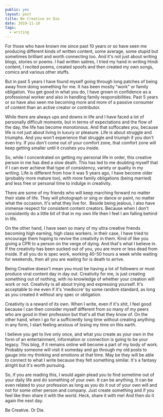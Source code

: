 ```yaml
---
public: yes
layout: post
title: Be Creative or Die
date: 2019-11-10
tags:
  - writing
---
```


For those who have known me since past 10 years or so have seen me producing different kinds of written content, some average, some stupid but sometimes brilliant and worth connecting too. And it's not just about writing blogs, stories or poems. I had written satires, I tried my hand in writing Hindi content, I recited poems, created spoofs and then created my own songs, comics and various other stuffs.

But in past 5 years I have found myself going through long patches of being away from doing something for me. It has been mostly "work" or family obligation. You get good in what you do, I have grown in confidence as a professional worker and also in handling family responsibilities. Past 5 years or so have also seen me becoming more and more of a passive consumer of content than an active creator or contributor. 

While there are always ups and downs in life and I have faced a lot of personally difficult moments, but in terms of expectations and the flow of the day, the life has become monotonous. And that suffocates you, because life is not just about living in luxury or pleasure. Life is about struggle and triumphs. And you won't experience that struggle and triumph if you don't even try. If you don't come out of your comfort zone, that comfort zone will keep getting smaller until it crushes you inside.

So, while I concentrated on getting my personal life in order, this creative person in me has died a slow death. This has led to me doubting myself that if I can ever achieve that type of consistency, variety or quality in my writing. Life is different from how it was 5 years ago, I have become older (probably more mature too), with more family obligations (being married) and less free or personal time to indulge in creativity.

There are some of my friends who will keep marching forward no matter their state of life. They will photograph or sing or dance or paint, no matter what the occasion. It's what they live for.  Beside being jealous, I also have immense respect for consistent content creators. Because when I don't consistently do a little bit of that in my own life then I feel I am falling behind in life.

On the other hand, I have seen so many of my ultra creative friends becoming high earning, high class workers. in their case, I have tried to encourage them hoping to revive the creativity in them. Kind of like you giving a CPR to a person on the verge of dying. And that's what I believe in. If the creativity has been sucked out of you, you are more or less dead from inside. If all you do is spec work, working 40-50 hours a week while waiting for weekends, then all you are waiting for is death to arrive. 

Being Creative doesn't mean you must be having a lot of followers or must produce viral content day in day out. Creativity for me, is just creating something out of nothing, with no knowledge of whether your creation will work or not. Creativity is all about trying and expressing yourself. It's acceptable to me even if it's 'mediocre' by some random standard, as long as you created it without any spec or obligation. 

Creativity is a reward of its own. When I write, even if it's shit, I feel good because I can then consider myself different from so many of my peers who are good in their profession but that's all that they know of. On the other hand, when I go for a sufficiently long time without creating anything in any form, I start feeling anxious of losing my time on this earth. 

I believe you get to live only once, and what you create as your own in the form of an entertainment, information or connection is going to be your legacy. This blog, if it remains online will become a part of my body of work. Probably someone will visit it someday and go through my old posts to gauge into my thinking and emotions at that time. May be they will be able to connect to what I write because they felt something similar. It's a fantasy alright but it's worth pursuing. 

So, if you are reading this, I would again plead you to find sometime out of your daily life and do something of your own. It can be anything. It can be even related to your profession as long as you do it out of your own will and not for some other person and company. Just create something and if you feel like then share it with the world. Heck, share it with me! And then do it again the next day. 

Be Creative. Or Die.
